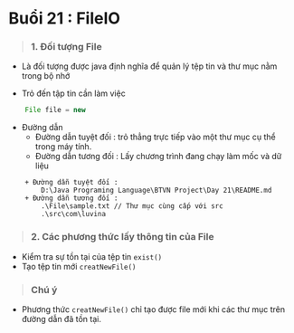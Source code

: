 # Buổi 21 : FileIO

> ### 1. Đối tượng File

- Là đối tượng được java định nghĩa để quản lý tệp tin và thư mục nằm trong bộ nhớ

- Trỏ đến tập tin cần làm việc
```java
    File file = new
```

- Đường dẫn
    + Đường dẫn tuyệt đối : trỏ thẳng trực tiếp vào một thư mục cụ thể trong máy tính.
    + Đường dẫn tương đối : Lấy chương trình đang chạy làm mốc và dữ liệu 
```
    + Đường dẫn tuyệt đối : 
        D:\Java Programing Language\BTVN Project\Day 21\README.md
    + Đường dẫn tương đối : 
        .\File\sample.txt // Thư mục cùng cấp với src
        .\src\com\luvina
```    

> ### 2. Các phương thức lấy thông tin của File

- Kiểm tra sự tồn tại của tệp tin `exist()`
- Tạo tệp tin mới `creatNewFile()`

> ### Chú ý
- Phương thức `creatNewFile()` chỉ tạo được file mới khi các thư mục trên đường dẫn đã tồn tại.